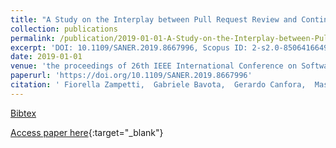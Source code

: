 ```yaml
---
title: "A Study on the Interplay between Pull Request Review and Continuous Integration Builds"
collection: publications
permalink: /publication/2019-01-01-A-Study-on-the-Interplay-between-Pull-Request-Review-and-Continuous-Integration-Builds
excerpt: 'DOI: 10.1109/SANER.2019.8667996, Scopus ID: 2-s2.0-85064166499, Cited by: 0'
date: 2019-01-01
venue: 'the proceedings of 26th IEEE International Conference on Software Analysis, Evolution and Reengineering, SANER 2019, Hangzhou, China, February 24-27, 2019'
paperurl: 'https://doi.org/10.1109/SANER.2019.8667996'
citation: ' Fiorella Zampetti,  Gabriele Bavota,  Gerardo Canfora,  Massimiliano Di Penta, &quot;A Study on the Interplay between Pull Request Review and Continuous Integration Builds.&quot; the proceedings of 26th IEEE International Conference on Software Analysis, Evolution and Reengineering, SANER 2019, Hangzhou, China, February 24-27, 2019, 2019.'
---
```

[Bibtex](https://dblp.org/rec/bib/conf/wcre/ZampettiBCP19)

[Access paper here](https://doi.org/10.1109/SANER.2019.8667996){:target="_blank"}
